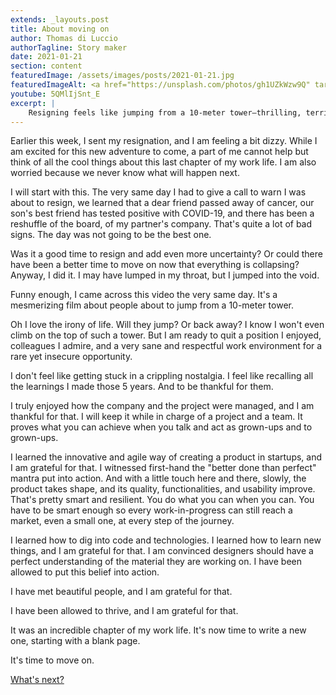```yaml
---
extends: _layouts.post
title: About moving on
author: Thomas di Luccio
authorTagline: Story maker
date: 2021-01-21
section: content
featuredImage: /assets/images/posts/2021-01-21.jpg
featuredImageAlt: <a href="https://unsplash.com/photos/gh1UZkWzw9Q" target="_blank" rel="nofollow noopener noreferrer">Evelyn Mostrom on Unsplash</a>
youtube: 5QMlIjSnt_E
excerpt: |
    Resigning feels like jumping from a 10-meter tower—thrilling, terrifying, and inevitable. As I leave behind a job I loved, I carry gratitude: for the lessons in agility, resilience, and craftsmanship, for the people who shaped me, for the chance to grow. Change is uncertain, but staying still isn't an option. This chapter ends, and a blank page awaits. It's time to move on.
---
```


Earlier this week, I sent my resignation, and I am feeling a bit dizzy. While I am excited for this new adventure to come, a part of me cannot help but think of all the cool things about this last chapter of my work life. I am also worried because we never know what will happen next.

I will start with this. The very same day I had to give a call to warn I was about to resign, we learned that a dear friend passed away of cancer, our son's best friend has tested positive with COVID-19, and there has been a reshuffle of the board, of my partner's company. That's quite a lot of bad signs. The day was not going to be the best one.

Was it a good time to resign and add even more uncertainty? Or could there have been a better time to move on now that everything is collapsing? Anyway, I did it. I may have lumped in my throat, but I jumped into the void.

Funny enough, I came across this video the very same day. It's a mesmerizing film about people about to jump from a 10-meter tower.

Oh I love the irony of life. Will they jump? Or back away? I know I won't even climb on the top of such a tower. But I am ready to quit a position I enjoyed, colleagues I admire, and a very sane and respectful work environment for a rare yet insecure opportunity.

I don't feel like getting stuck in a crippling nostalgia. I feel like recalling all the learnings I made those 5 years. And to be thankful for them.

I truly enjoyed how the company and the project were managed, and I am thankful for that. I will keep it while in charge of a project and a team. It proves what you can achieve when you talk and act as grown-ups and to grown-ups.

I learned the innovative and agile way of creating a product in startups, and I am grateful for that. I witnessed first-hand the "better done than perfect" mantra put into action. And with a little touch here and there, slowly, the product takes shape, and its quality, functionalities, and usability improve. That's pretty smart and resilient. You do what you can when you can. You have to be smart enough so every work-in-progress can still reach a market, even a small one, at every step of the journey.

I learned how to dig into code and technologies. I learned how to learn new things, and I am grateful for that. I am convinced designers should have a perfect understanding of the material they are working on. I have been allowed to put this belief into action.

I have met beautiful people, and I am grateful for that.

I have been allowed to thrive, and I am grateful for that.

It was an incredible chapter of my work life. It's now time to write a new one, starting with a blank page.

It's time to move on.

[What's next?](https://www.youtube.com/watch?v=71weB-wk3y8)